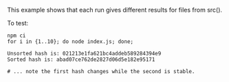 This example shows that each run gives different results for files from src().

To test:

```console
npm ci
for i in {1..10}; do node index.js; done;
```

```
Unsorted hash is: 021213e1fa621bc4addeb589284394e9
Sorted hash is: abad07ce762de2827d06d5e182e95171

# ... note the first hash changes while the second is stable.
```
